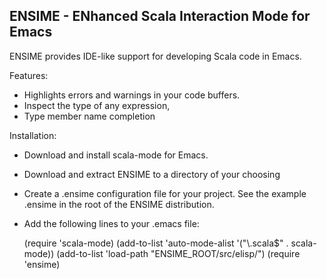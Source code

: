 ENSIME - ENhanced Scala Interaction Mode for Emacs
-------------
ENSIME provides IDE-like support for developing Scala code in Emacs.

Features: 

- Highlights errors and warnings in your code buffers.
- Inspect the type of any expression, 
- Type member name completion


Installation:

- Download and install scala-mode for Emacs.
- Download and extract ENSIME to a directory of your choosing
- Create a .ensime configuration file for your project. See the example .ensime in the root of the ENSIME distribution.
- Add the following lines to your .emacs file:

  (require 'scala-mode)
  (add-to-list 'auto-mode-alist '("\\.scala$" . scala-mode))
  (add-to-list 'load-path "ENSIME_ROOT/src/elisp/")
  (require 'ensime)


  


